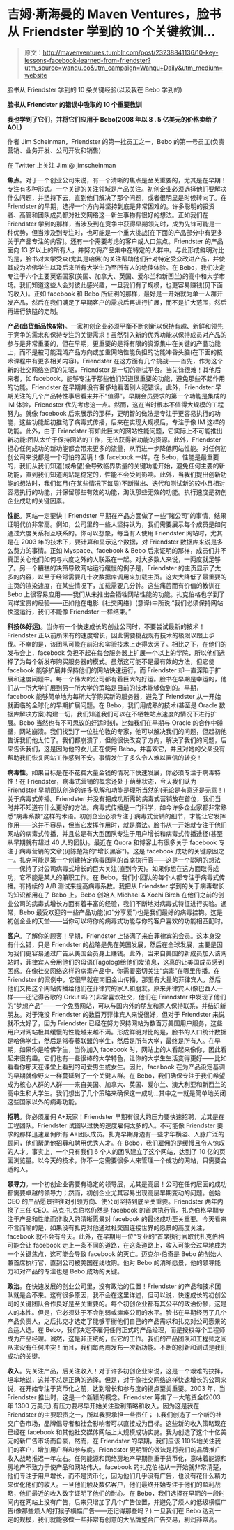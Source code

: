 # 吉姆·斯海曼的 Maven Ventures，脸书从 Friendster 学到的 10 个关键教训...

> 原文：<http://mavenventures.tumblr.com/post/23238841136/10-key-lessons-facebook-learned-from-friendster?utm_source=wanqu.co&utm_campaign=Wanqu+Daily&utm_medium=website>

脸书从 Friendster 学到的 10 条关键经验(以及我在 Bebo 学到的)

**脸书从 Friendster 的错误中吸取的 10 个重要教训**

**我也学到了它们，并将它们应用于 Bebo(2008 年以 8 . 5 亿美元的价格卖给了 AOL)**

作者 Jim Scheinman，Friendster 的第一批员工之一，Bebo 的第一号员工(负责营销、业务开发、公司开发和销售)

在 Twitter 上关注 Jim:@ jimscheinman

**焦点**。对于一个创业公司来说，有一个清晰的焦点是至关重要的，尤其是在早期！专注有多种形式。一个关键的关注领域是产品关注。初创企业必须选择他们要解决什么问题，并坚持下去，直到他们解决了那个问题，或者很明显是时候转向了。在 Friendster 的早期，选择一个方向并坚持到底是非常困难的。许多聪明的投资者、高管和团队成员都对社交网络这一新生事物有很好的想法。正如我们在 Friendster 学到的那样，当涉及到在竞争中获得早期领先时，成为先锋可能是一种优势，但当涉及到专注时，也可能是一个重大挑战[在下面的产品部分中有更多关于产品专注的内容]。还有一个需要考虑的客户或人口焦点。Friendster 的产品面向 13 岁以上的所有人，并努力将产品集中在特定的人群中。与此形成鲜明对比的是，脸书对大学受众(尤其是哈佛)的关注帮助他们针对特定受众改进产品，并使其成为哈佛学生以及后来所有大学生乃至所有人的绝佳体验。在 Bebo，我们决定专注于六个主要英语国家(美国、加拿大、英国、爱尔兰和新西兰)的高中和大学市场。我们知道这些人会对彼此感兴趣，一旦我们有了规模，也更容易赚钱(见下面的收入)。正如 facebook 和 Bebo 所证明的那样，最好是一开始就为单一人群开发产品，然后在我们满足了早期客户的需求后再进行扩展，而不是扩大范围，然后再进行狭隘的定制。

**产品(出货新品快&常)**。一家初创企业必须平衡不断创新以保持有趣、新鲜和领先于竞争的需求和保持专注的关键需求！虽然引入新的优秀功能以保持成员对产品的参与是非常重要的，但在早期，更重要的是将有限的资源集中在关键的产品功能上，而不是被可能混淆产品方向或加重网站性能负担的功能冲昏头脑(在下面的技术课程中有更多相关内容)。Friendster 在这方面有几个挑战——首先，作为这个新的社交网络空间的先驱，Friendster 是一切的测试平台。当先锋很难！其他后来者，如 facebook，能够专注于那些他们知道很重要的功能，避免那些不起作用的功能。Friendster 在早期并没有奢侈地看着别人犯错误。此外，Friendster 早期关注的几个产品特性事后看来并不“值得”。早期会员要求的第一个功能是集成的 IM 体验，Friendster 优先考虑这一点。然而，这在当时根本不值得大规模的工程努力。就像 facebook 后来展示的那样，更明智的做法是专注于更容易执行的功能，这些功能起初推动了病毒式传播，后来在实现大规模后，专注于像 IM 这样的功能。此外，由于 Friendster 有如此巨大的网站性能问题，它实际上不可能推出新功能:团队太忙于保持网站的工作，无法获得新功能的资源。此外，Friendster 担心任何成功的新功能都会带来更多的流量，从而进一步降低网站性能。对任何初创公司来说都是一个可怕的困境！像 facebook 一样，在 Bebo，性能是最重要的，我们从我们知道(或希望)会导致临界质量的关键功能开始，避免任何主要的新功能，直到我们知道网站是稳定的，性能不会受到影响。此外，当我们提出创新功能的想法时，我们每月(在某些情况下每周)不断推出、迭代和测试新的较小且相对容易执行的功能，并保留那些有效的功能，淘汰那些无效的功能。执行速度是初创企业成功的关键因素。

**性能**。网站一定要快！Friendster 早期在产品方面做了一些“赌公司”的事情，结果证明代价非常高。例如，公司里的一些人坚持认为，我们需要展示每个成员是如何通过六度关系相互联系的。你可以想象，每当有人使用 Friendster 网站时，尤其是在 2003 年的技术下，要计算和显示这个数据，对 Friendster 数据库来说是多么费力的事情。正如 Myspace、facebook & Bebo 后来证明的那样，成员们并不真正关心他们如何与六度之外的人联系在一起。对大多数人来说，一两度就足够了。另一个糟糕的决策导致网站运行缓慢的例子是，Friendster 的主页显示了太多的内容，以至于经常需要几十次数据库调用来加载主页。这大大降低了最重要的主页的渲染速度，在某些情况下，加载需要几分钟。这些痛苦而有价值的教训在 Bebo 上很容易应用——我们从未推出会牺牲网站性能的功能。扎克伯格也学到了同样宝贵的经验——正如他在电影《社交网络》(意译)中所说:“我们必须保持网站快速运行，我们不能像 Friendster 一样结束。”

**科技(&好运)**。当你有一个快速成长的创业公司时，不要尝试最新的技术！Friendster 正以前所未有的速度增长，因此需要挑战现有技术的极限以跟上步伐。不幸的是，该团队可能在前沿和实验技术上走得太远了。相比之下，在他们的发布会上，facebook 负担不起在每台服务器上扩展一个以上的学院，所以他们选择了为每个新发布购买服务器的模式。虽然这可能不是最有效的方法，但它使 facebook 能够扩展并保持他们的网站快速运行，而 Friendster 却一直深陷于扩展和速度问题中。每一个伟大的公司都有着巨大的好运。脸书在早期是幸运的，他们从一所大学扩展到另一所大学的策略是目前的技术能够做到的。早期，facebook 能够简单地为每所大学购买新的服务器，避免了 Friendster 从一开始就面临的全球化的早期扩展问题。在 Bebo，我们用成熟的技术(甚至是 Oracle 数据库解决方案)构建一切，我们知道我们可以在不牺牲站点速度的情况下进行扩展。Bebo 当然也有不可思议的好运时刻，比如我们在早期与 Oracle 的合作中碰壁，网站崩溃。我们找到了一位驻伦敦的专家，他可以解决我们的问题，但起初他告诉我们他太忙了。我们都崩溃了，但他很快改变了方向，解决了我们的问题，后来告诉我们，这是因为他的女儿正在使用 Bebo，并喜欢它，并且对她的父亲没有帮助我们恢复网站工作感到不安。事情发生了多么令人难以置信的转变！

**病毒性**。如果目标是在不花费大量金钱的情况下快速发展，你必须专注于病毒特性！在 Friendster，病毒式营销的概念还处于萌芽状态，今天我们认为 Friendster 早期团队创造的许多见解和功能是理所当然的(无论是有意还是无意！)关于病毒式传播。Friendster 并没有把成功所需的病毒式营销放在首位，我们当时并不知道有什么更好的方法。病毒式传播是一门科学，如今许多企业家都非常熟悉“病毒系数”这样的术语。初创企业必须专注于病毒式营销的细节，才能让它发挥作用——这并不容易，但当它发挥作用时，就是魔法。脸书从一开始就专注于他们网站的病毒式传播，并且总是有大型团队专注于用户增长和病毒式传播途径(甚至从早期就有超过 40 人的团队)。最近在 Quora 和博客上有很多关于 facebook 专注于病毒营销的文章(见陈楚翔的“增长黑客”)。这是 facebook 成功的关键原因之一。扎克可能是第一个创建特定病毒团队的首席执行官——这是一个聪明的想法——保持了对公司病毒式增长的巨大关注(直到今天)。如果你想在这方面取得成功，它不能是某人的兼职工作。在 Bebo，我们小团队的每个人都专注于病毒式传播。有持续的 A/B 测试来提高病毒系数。我把从 Friendster 学到的关于病毒增长的知识都用在了 Bebo 上。Bebo 创始人 Michael & Xochi Birch 在他们之前的创业公司的病毒式增长方面有着丰富的经验，我们不断地对病毒式特征进行实验。通常，Bebo 最受欢迎的一些产品功能(如“分享爱”)也是我们最好的病毒挂钩。这是初创企业的天堂——当你可以将你的病毒式功能与你的客户喜欢的功能相匹配时。

**客户**。了解你的顾客！早期，Friendster 上挤满了来自菲律宾的会员。这本身没有什么错，只是 Friendster 的战略是先在美国发展，然后在全球发展，主要是因为我们更容易通过广告从美国会员身上赚钱。此外，当来自美国的新成员加入该网站时，菲律宾人会用他们的母语(Tagolog)给他们发消息，这真的让美国成员感到困惑。在像社交网络这样的病毒产品中，你需要密切关注“病毒”在哪里传播。在 Friendster 的案例中，它很早就在南旧金山传播，那里有大量的菲律宾人，然后他们又把这个网站传播给他们在菲律宾的家人和朋友。原来菲律宾人(像巴西人一样——还记得谷歌的 Orkut 吗？)非常喜欢社交，他们在 Friendster 中发现了他们的“梦想产品”——一个免费网站，可以与国内外的朋友和家人保持联系，并结识新朋友。对于淹没 Friendster 的数百万菲律宾人来说很好，但对于 Friendster 来说就不太好了，因为 Friendster 已经在努力保持网站为数百万美国用户服务，这些用户对网站极其缓慢的性能越来越不满。形成鲜明对比的是，脸书的人口统计数据是哈佛学生，然后是常春藤联盟的学生，然后是所有大学，最终是所有人。在早期，如果你是哈佛学生，当你加入 facebook 时，网站上的人看起来像你，因此看起来很有趣。它们也有一些很棒的大学特色，让你的大学生生活变得更好——比如看看你那天在课堂上看到的可爱男生或女生。因此，facebook 在为产品设定基调的早期就像野火一样蔓延到了一个关键人群。在 Bebo，我们确保专注于我们希望成为核心人群的人群——来自美国、加拿大、英国、爱尔兰、澳大利亚和新西兰的高中生和大学生。我们想出了几个策略来确保这一成功…其中之一就是简单地关闭这些国家以外的病毒功能。

**招聘**。你必须雇佣 A+玩家！Friendster 早期有很大的压力要快速招聘，尤其是在工程团队。Friendster 试图以过快的速度雇佣太多的人。不可能像 Friendster 要求的那样迅速雇佣所有 A+团队成员。扎克早期身边有一些才华横溢、人脉广泛的顾问，他们帮助他招募和聘用优秀人才。在 Bebo，我们雇佣的是缓慢且令人惊叹的人才。事实上，一个只有我们 6 个人的团队建立了这个网站，达到了 10 亿的页面浏览量。以今天的技术，你不一定需要很多人来管理一个成功的网站，只需要合适的人。

**领导力**。一个初创企业需要有稳定的领导层，尤其是高层！公司在任何层面的成功都需要卓越的领导力；然而，初创企业尤其容易出现高层早期变动的问题。创始 CEO 的产品愿景往往对引领方向、使公司坚持到底至关重要。Friendster 两年内换了三任 CEO。马克·扎克伯格仍然是 facebook 的首席执行官。扎克伯格早期专注于产品和性能而非收入的清晰愿景对 facebook 的最终成功至关重要。今天看来不言而喻的是，如果没有扎克对他通过社交图连接世界的愿景的高度关注，facebook 就不会有今天。此外，在早期用一位“专业的”首席执行官取代扎克伯格可能会让 facebook 走上一条不同的道路，在这条道路上，收入可能会过早地成为一个关键焦点，这可能会导致 facebook 的灭亡。迈克尔·伯奇是 Bebo 的创始人兼首席执行官，直到公司被美国在线收购。他对 Bebo 的清晰愿景，他的领导能力和对产品的专注也是 Bebo 成功的关键。

**政治**。在快速发展的创业公司里，没有政治的位置！Friendster 的产品和技术团队就是合不来。这有很多原因，我不会在这里详述，但可以说，快速成长的初创公司的关键团队合作良好是至关重要的。每个初创企业都有其公平的政治份额，这是人的本性。但是，它必须处于不会削弱或瘫痪公司的水平。脸书在早期经历了几个产品负责人，之后扎克才选定了能够平衡他们自己的产品需求和扎克对公司愿景的合适人选。在 Bebo，我们决定不雇佣任何正式的产品经理，而是授权每个工程师成为产品经理。诚然，这是非正统的，但它的工作。我们的产品团队和工程师之间从来没有任何冲突！而且，我们每两周发布一次新功能。不断的创新和测试是我们成功的关键。

**收入**。先关注产品，后关注收入！对于许多初创企业来说，这是一个艰难的抉择，坦率地说，这并不总是正确的选择。但是，对于像社交网络这样快速增长的公司来说，在开始专注于货币化之前，达到增长和参与度的拐点至关重要。2003 年，当 Friendster 推出时，这是一个新颖的概念。Friendster 筹集了一大笔资金(2003 年 1300 万美元),有压力要尽早开始关注盈利策略和收入。因为这是我在 Friendster 的主要职责之一，所以我要承担一些责任；-).我们创造了一个新的社交广告市场，品牌倡导者和社会影响者可以直接成为目标。这些新的收入策略现在已经在 facebook 和其他社交媒体网站上大规模成功实施。我为创造了这个十亿美元的新广告市场而自豪，然而，在 Friendster 的早期，我们应该 110%地关注我们的客户，增加用户群和参与度。Friendster 更明智的做法是将我们的品牌推广收入战略推迟一年左右。任何能源和网络房地产早期侧重于货币化，意味着能源和房地产不致力于使产品和网站伟大。facebook 的扎克伯格从一开始就非常清楚，他们专注于用户增长，而不是货币化，因为他们几乎没有广告，也没有花什么精力来优化他们的收入。一旦他们触及数亿客户，他们最终开始专注于他们的盈利战略，他们最近的收入数字证明了他们的耐心。在 Bebo，我们选择在早期的一段时间内在网站上没有广告，后来只增加了几个广告位置，并避免了烦人的低级横幅广告(像那些烦人的打猴子横幅广告——还记得那些吗？).一旦我们在 Bebo 达到一定的规模，我们就能够做一些非常有创意的大品牌整合广告交易，利润非常高。